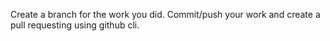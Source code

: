 Create a branch for the work you did. Commit/push your work and create a pull requesting using github cli.